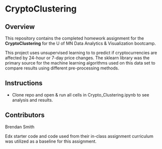 # CryptoClustering

## Overview

This repository contains the completed homework assignment for the **CryptoClustering** for the U of MN Data Analytics & Visualization bootcamp. 

This project uses unsupervised learning to to predict if cryptocurrencies are affected by 24-hour or 7-day price changes. The sklearn library was the primary source for the machine learning algorithms used on this data set to compare results using different pre-processing methods.  

## Instructions
- Clone repo and open & run all cells in Crypto_Clustering.ipynb to see analysis and results. 

## Contributors
Brendan Smith

Edx starter code and code used from their in-class assignment curriculum was utilized as a baseline for this assignment. 





